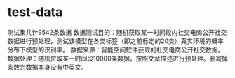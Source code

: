 # test-data
测试集共计9542条数据
数据测试目的：随机获取某一时间段内社交电商公开社交数据进行预处理，测试该模型在各类标签（即之前标定的20类）真实环境的概率分布下模型的识别率。
数据来源：智能空间软件获取的社交电商公开社交数据。
数据处理：随机拉取某一时间段10000条数据，按照文章描述进行预处理。删减掉条数为数据本身没有中英文。
